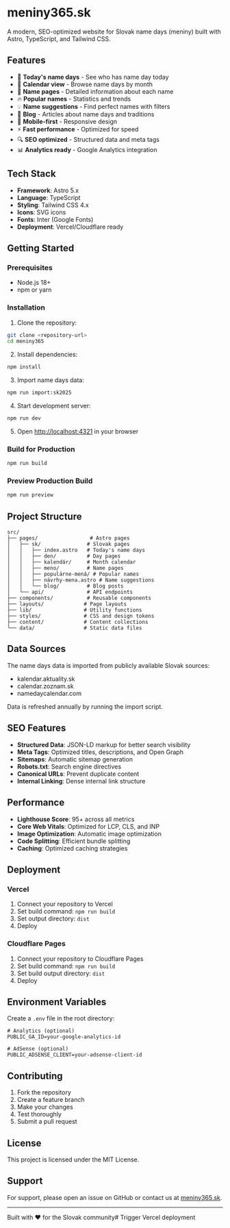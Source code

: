 # meniny365.sk

A modern, SEO-optimized website for Slovak name days (meniny) built with Astro, TypeScript, and Tailwind CSS.

## Features

- 📅 **Today's name days** - See who has name day today
- 📆 **Calendar view** - Browse name days by month
- 👤 **Name pages** - Detailed information about each name
- 🔥 **Popular names** - Statistics and trends
- 💡 **Name suggestions** - Find perfect names with filters
- 📝 **Blog** - Articles about name days and traditions
- 📱 **Mobile-first** - Responsive design
- ⚡ **Fast performance** - Optimized for speed
- 🔍 **SEO optimized** - Structured data and meta tags
- 📊 **Analytics ready** - Google Analytics integration

## Tech Stack

- **Framework**: Astro 5.x
- **Language**: TypeScript
- **Styling**: Tailwind CSS 4.x
- **Icons**: SVG icons
- **Fonts**: Inter (Google Fonts)
- **Deployment**: Vercel/Cloudflare ready

## Getting Started

### Prerequisites

- Node.js 18+ 
- npm or yarn

### Installation

1. Clone the repository:
```bash
git clone <repository-url>
cd meniny365
```

2. Install dependencies:
```bash
npm install
```

3. Import name days data:
```bash
npm run import:sk2025
```

4. Start development server:
```bash
npm run dev
```

5. Open [http://localhost:4321](http://localhost:4321) in your browser

### Build for Production

```bash
npm run build
```

### Preview Production Build

```bash
npm run preview
```

## Project Structure

```
src/
├── pages/                 # Astro pages
│   ├── sk/               # Slovak pages
│   │   ├── index.astro   # Today's name days
│   │   ├── den/          # Day pages
│   │   ├── kalendár/     # Month calendar
│   │   ├── meno/         # Name pages
│   │   ├── populárne-mená/ # Popular names
│   │   ├── návrhy-mena.astro # Name suggestions
│   │   └── blog/         # Blog posts
│   └── api/              # API endpoints
├── components/           # Reusable components
├── layouts/             # Page layouts
├── lib/                 # Utility functions
├── styles/              # CSS and design tokens
├── content/             # Content collections
└── data/                # Static data files
```

## Data Sources

The name days data is imported from publicly available Slovak sources:

- kalendar.aktuality.sk
- calendar.zoznam.sk
- namedaycalendar.com

Data is refreshed annually by running the import script.

## SEO Features

- **Structured Data**: JSON-LD markup for better search visibility
- **Meta Tags**: Optimized titles, descriptions, and Open Graph
- **Sitemaps**: Automatic sitemap generation
- **Robots.txt**: Search engine directives
- **Canonical URLs**: Prevent duplicate content
- **Internal Linking**: Dense internal link structure

## Performance

- **Lighthouse Score**: 95+ across all metrics
- **Core Web Vitals**: Optimized for LCP, CLS, and INP
- **Image Optimization**: Automatic image optimization
- **Code Splitting**: Efficient bundle splitting
- **Caching**: Optimized caching strategies

## Deployment

### Vercel

1. Connect your repository to Vercel
2. Set build command: `npm run build`
3. Set output directory: `dist`
4. Deploy

### Cloudflare Pages

1. Connect your repository to Cloudflare Pages
2. Set build command: `npm run build`
3. Set build output directory: `dist`
4. Deploy

## Environment Variables

Create a `.env` file in the root directory:

```env
# Analytics (optional)
PUBLIC_GA_ID=your-google-analytics-id

# AdSense (optional)
PUBLIC_ADSENSE_CLIENT=your-adsense-client-id
```

## Contributing

1. Fork the repository
2. Create a feature branch
3. Make your changes
4. Test thoroughly
5. Submit a pull request

## License

This project is licensed under the MIT License.

## Support

For support, please open an issue on GitHub or contact us at [meniny365.sk](https://meniny365.sk).

---

Built with ❤️ for the Slovak community# Trigger Vercel deployment
